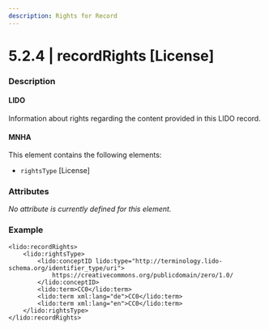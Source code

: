 ```yaml
---
description: Rights for Record
---
```


# 5.2.4 \| recordRights \[License\]

### Description

#### LIDO

Information about rights regarding the content provided in this LIDO record.

#### MNHA

This element contains the following elements:

* `rightsType` \[License\]

### Attributes

_No attribute is currently defined for this element._

### Example

```markup
<lido:recordRights>
    <lido:rightsType>
        <lido:conceptID lido:type="http://terminology.lido-schema.org/identifier_type/uri">
            https://creativecommons.org/publicdomain/zero/1.0/
        </lido:conceptID>
        <lido:term>CC0</lido:term>
        <lido:term xml:lang="de">CC0</lido:term>
        <lido:term xml:lang="en">CC0</lido:term>
    </lido:rightsType>
</lido:recordRights>
```

